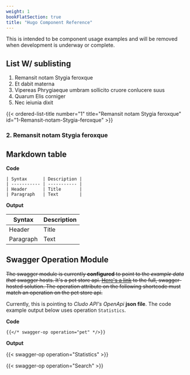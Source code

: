 ```yaml
---
weight: 1
bookFlatSection: true
title: "Hugo Component Reference"
---
```


This is intended to be component usage examples and will be removed when development is underway or complete.

## List W/ sublisting

1. Remansit notam Stygia feroxque
2. Et dabit materna
3. Vipereas Phrygiaeque umbram sollicito cruore conlucere suus
4. Quarum Elis corniger
5. Nec ieiunia dixit

{{< ordered-list-title number="1" title="Remansit notam Stygia feroxque" id="1-Remansit-notam-Stygia-feroxque" >}}
### 2. Remansit notam Stygia feroxque

## Markdown table

**Code**

```
| Syntax      | Description |
| ----------- | ----------- |
| Header      | Title       |
| Paragraph   | Text        |
```

**Output**

| Syntax      | Description |
| ----------- | ----------- |
| Header      | Title       |
| Paragraph   | Text        |


## Swagger Operation Module

~~The swagger module is currently **configured** to point to the *example data that* swagger hosts. It's a pet store api. [Here's a link](https://petstore.swagger.io/) to the full, swagger-hosted solution. The operation attribute on the following shortcode must match an operation on the pet store api.~~

Currently, this is pointing to *Cludo API's OpenApi* **json file**. The code example output below uses operation `Statistics`.

**Code**

```
{{</* swagger-op operation="pet" */>}}
```

**Output**

{{< swagger-op operation="Statistics" >}}

{{< swagger-op operation="Search" >}}


